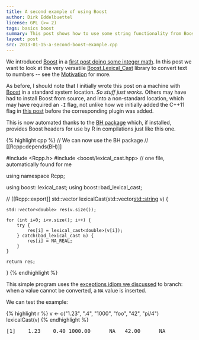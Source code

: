```yaml
---
title: A second example of using Boost
author: Dirk Eddelbuettel
license: GPL (>= 2)
tags: basics boost
summary: This post shows how to use some string functionality from Boost
layout: post
src: 2013-01-15-a-second-boost-example.cpp
---
```

We introduced [Boost](http://www.boost.org) in a 
[first post doing some integer math](../a-first-boost-example). In this post we want
to look at the very versatile 
[Boost.Lexical_Cast](http://www.boost.org/doc/libs/1_52_0/doc/html/boost_lexical_cast.html)
library to convert text to numbers -- see the 
[Motivation](http://www.boost.org/doc/libs/1_51_0/doc/html/boost_lexical_cast.html#boost_lexical_cast.motivation)
for more.

As before, I should note that I initially wrote this post on a machine with [Boost](http://www.boost.org) 
in a standard system location. <em>So stuff just works.</em> Others may have had to install Boost from source,
and into a non-standard location, which may have required an <code>-I</code> flag, 
not unlike how we initially added 
the C++11 flag in [this post](../first-steps-with-C++11) before the corresponding plugin was added. 

This is now automated thanks to the
[BH package](http://dirk.eddelbuettel.com/code/bh.html) which, if installed, provides Boost headers 
for use by R in compilations just like this one.



{% highlight cpp %}
// We can now use the BH package
// [[Rcpp::depends(BH)]]

#include <Rcpp.h>
#include <boost/lexical_cast.hpp>  	// one file, automatically found for me

using namespace Rcpp;

using boost::lexical_cast;
using boost::bad_lexical_cast;
 
// [[Rcpp::export]]
std::vector<double> lexicalCast(std::vector<std::string> v) {

    std::vector<double> res(v.size());

    for (int i=0; i<v.size(); i++) {
        try {
            res[i] = lexical_cast<double>(v[i]);
        } catch(bad_lexical_cast &) {
            res[i] = NA_REAL;
        }
    }

    return res;
}
{% endhighlight %}

This simple program uses the [exceptions idiom we
discussed](../intro-to-exceptions) to branch: when a value cannot
be converted, a `NA` value is inserted.  

We can test the example:


{% highlight r %}
v <- c("1.23", ".4", "1000", "foo", "42", "pi/4")
lexicalCast(v)
{% endhighlight %}



<pre class="output">
[1]    1.23    0.40 1000.00      NA   42.00      NA
</pre>
